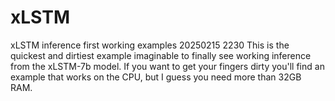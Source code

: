 # xLSTM
xLSTM inference first working examples
20250215 2230 This is the quickest and dirtiest example imaginable to finally see working inference from the xLSTM-7b model.
If you want to get your fingers dirty you'll find an example that works on the CPU, but I guess you need more than 32GB RAM.
